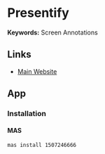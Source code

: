 # Presentify

**Keywords:** Screen Annotations

## Links

- [Main Website](https://presentify.compzets.com/)

## App

### Installation

#### MAS

```sh
mas install 1507246666
```
